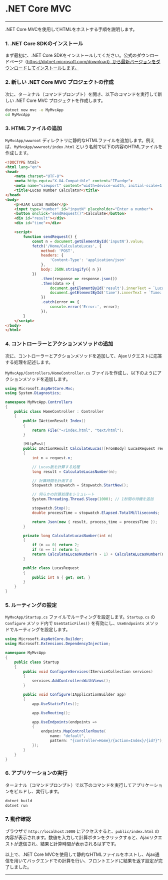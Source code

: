 ###
# .NET Core MVC
###

---

.NET Core MVCを使用してHTMLをホストする手順を説明します。

### 1. .NET Core SDKのインストール

まず最初に、.NET Core SDKをインストールしてください。公式のダウンロードページ（https://dotnet.microsoft.com/download）から最新バージョンをダウンロードしてインストールします。

### 2. 新しい .NET Core MVC プロジェクトの作成

次に、ターミナル（コマンドプロンプト）を開き、以下のコマンドを実行して新しい .NET Core MVC プロジェクトを作成します。

```bash
dotnet new mvc -o MyMvcApp
cd MyMvcApp
```

### 3. HTMLファイルの追加

`MyMvcApp/wwwroot` ディレクトリに静的なHTMLファイルを追加します。例えば、`MyMvcApp/wwwroot/index.html` という名前で以下の内容のHTMLファイルを作成します。

```html
<!DOCTYPE html>
<html lang="en">
<head>
    <meta charset="UTF-8">
    <meta http-equiv="X-UA-Compatible" content="IE=edge">
    <meta name="viewport" content="width=device-width, initial-scale=1.0">
    <title>Lucas Number Calculator</title>
</head>
<body>
    <p>AJAX Lucas Number</p>
    <input type="number" id="inputN" placeholder="Enter a number">
    <button onclick="sendRequest()">Calculate</button>
    <div id="result"></div>
    <div id="time"></div>

    <script>
        function sendRequest() {
            const n = document.getElementById('inputN').value;
            fetch('/Home/CalculateLucas', {
                method: 'POST',
                headers: {
                    'Content-Type': 'application/json'
                },
                body: JSON.stringify({ n })
            })
                .then(response => response.json())
                .then(data => {
                    document.getElementById('result').innerText = `Lucas Number L${n} = ${data.result}`;
                    document.getElementById('time').innerText = `Time: ${(data.process_time / 1000).toFixed(9)} sec`;
                })
                .catch(error => {
                    console.error('Error:', error);
                });
        }
    </script>
</body>
</html>
```

### 4. コントローラーとアクションメソッドの追加

次に、コントローラーとアクションメソッドを追加して、Ajaxリクエストに応答する処理を記述します。

`MyMvcApp/Controllers/HomeController.cs` ファイルを作成し、以下のようにアクションメソッドを追加します。

```csharp
using Microsoft.AspNetCore.Mvc;
using System.Diagnostics;

namespace MyMvcApp.Controllers
{
    public class HomeController : Controller
    {
        public IActionResult Index()
        {
            return File("~/index.html", "text/html");
        }

        [HttpPost]
        public IActionResult CalculateLucas([FromBody] LucasRequest request)
        {
            int n = request.n;

            // Lucas数を計算する処理
            long result = CalculateLucasNumber(n);

            // 計算時間を計測する
            Stopwatch stopwatch = Stopwatch.StartNew();

            // 何らかの計算処理をシミュレート
            System.Threading.Thread.Sleep(1000); // 1秒間の待機を追加

            stopwatch.Stop();
            double processTime = stopwatch.Elapsed.TotalMilliseconds;

            return Json(new { result, process_time = processTime });
        }

        private long CalculateLucasNumber(int n)
        {
            if (n == 0) return 2;
            if (n == 1) return 1;
            return CalculateLucasNumber(n - 1) + CalculateLucasNumber(n - 2);
        }

        public class LucasRequest
        {
            public int n { get; set; }
        }
    }
}
```

### 5. ルーティングの設定

`MyMvcApp/Startup.cs` ファイルでルーティングを設定します。`Startup.cs` の `Configure` メソッド内で `UseStaticFiles()` を有効にし、`UseEndpoints` メソッドでルーティングを設定します。

```csharp
using Microsoft.AspNetCore.Builder;
using Microsoft.Extensions.DependencyInjection;

namespace MyMvcApp
{
    public class Startup
    {
        public void ConfigureServices(IServiceCollection services)
        {
            services.AddControllersWithViews();
        }

        public void Configure(IApplicationBuilder app)
        {
            app.UseStaticFiles();

            app.UseRouting();

            app.UseEndpoints(endpoints =>
            {
                endpoints.MapControllerRoute(
                    name: "default",
                    pattern: "{controller=Home}/{action=Index}/{id?}");
            });
        }
    }
}
```

### 6. アプリケーションの実行

ターミナル（コマンドプロンプト）で以下のコマンドを実行してアプリケーションをビルドし、実行します。

```bash
dotnet build
dotnet run
```

### 7. 動作確認

ブラウザで `http://localhost:5000` にアクセスすると、`public/index.html` の内容が表示されます。数値を入力して計算ボタンをクリックすると、Ajaxリクエストが送信され、結果と計算時間が表示されるはずです。

以上で、.NET Core MVCを使用して静的なHTMLファイルをホストし、Ajax通信を用いてバックエンドでの計算を行い、フロントエンドに結果を返す設定が完了しました。

---
